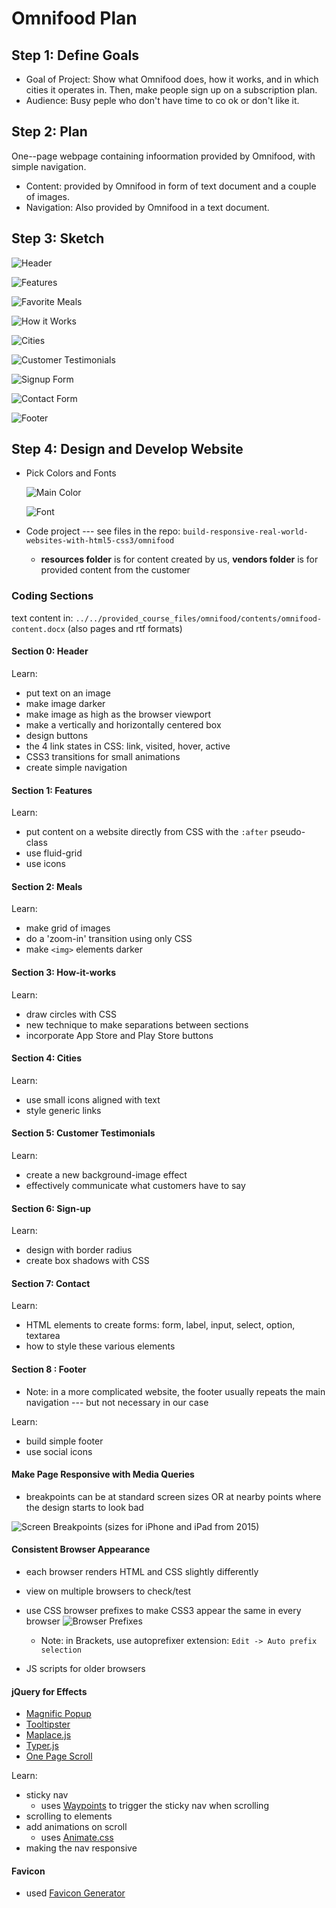 # Omnifood Plan

## Step 1: Define Goals

* Goal of Project: Show what Omnifood does, how it works, and in which cities it operates in. Then, make people sign up on a subscription plan.
* Audience: Busy peple who don't have time to co ok or don't like it. 
    
## Step 2: Plan

One--page webpage containing infoormation provided by Omnifood, with simple navigation.

* Content: provided by Omnifood in form of text document and a couple of images.
* Navigation: Also provided by Omnifood in a text document.

## Step 3: Sketch

![Header](Section0.png)

![Features](Section1.png)

![Favorite Meals](Section2.png)

![How it Works](Section3.png)

![Cities](Section4.png)

![Customer Testimonials](Section5.png)

![Signup Form](Section6.png)

![Contact Form](Section7.png)

![Footer](Section8.png)

## Step 4: Design and Develop Website

* Pick Colors and Fonts

    ![Main Color](color.png)

    ![Font](font.png)
    
* Code project --- see files in the repo: `build-responsive-real-world-websites-with-html5-css3/omnifood`
    * **resources folder** is for content created by us, **vendors folder** is for provided content from the customer
    
### Coding Sections

text content in: `../../provided_course_files/omnifood/contents/omnifood-content.docx` (also pages and rtf formats)

#### Section 0: Header

Learn:
* put text on an image
* make image darker
* make image as high as the browser viewport
* make a vertically and horizontally centered box
* design buttons
* the 4 link states in CSS: link, visited, hover, active
* CSS3 transitions for small animations
* create simple navigation

#### Section 1: Features

Learn:
* put content on a website directly from CSS with the `:after` pseudo-class
* use fluid-grid
* use icons

#### Section 2: Meals

Learn:
* make grid of images
* do a 'zoom-in' transition using only CSS
* make `<img>` elements darker

#### Section 3: How-it-works

Learn:
* draw circles with CSS
* new technique to make separations between sections
* incorporate App Store and Play Store buttons

#### Section 4: Cities

Learn:
* use small icons aligned with text
* style generic links

#### Section 5: Customer Testimonials

Learn:
* create a new background-image effect
* effectively communicate what customers have to say

#### Section 6: Sign-up 

Learn:
* design with border radius
* create box shadows with CSS

#### Section 7: Contact

Learn:
* HTML elements to create forms: form, label, input, select, option, textarea
* how to style these various elements

#### Section 8 : Footer

* Note: in a more complicated website, the footer usually repeats the main navigation ---  but not necessary in our case

Learn:
* build simple footer
* use social icons

#### Make Page Responsive with Media Queries

* breakpoints can be at standard screen sizes OR at nearby points where the design starts to look bad

![Screen Breakpoints](breakpoints.png "Screen Breakpoints")
(sizes for iPhone and iPad from 2015)

#### Consistent Browser Appearance

* each browser renders HTML and CSS slightly differently
* view on multiple browsers to check/test
* use CSS browser prefixes to make CSS3 appear the same in every browser
     ![Browser Prefixes](browserPrefixes.png "Browser Prefixes")
     
     * Note: in Brackets, use autoprefixer extension: `Edit -> Auto prefix selection`
* JS scripts for older browsers     

#### jQuery for Effects

* [Magnific Popup](https://dimsemenov.com/plugins/magnific-popup/)
* [Tooltipster](https://www.heteroclito.fr/modules/tooltipster/)
* [Maplace.js](http://ch-ny.com/content/themes/bridge-child/js/libs/maplace.js/)
* [Typer.js](https://steven.codes/typerjs/)
* [One Page Scroll](http://peachananr.github.io/onepage-scroll/Demo/demo.html)

Learn:
* sticky nav
    * uses [Waypoints](http://imakewebthings.com/waypoints/) to trigger the sticky nav when scrolling
* scrolling to elements
* add animations on scroll
    * uses [Animate.css](https://animate.style/)
* making the nav responsive

#### Favicon

* used [Favicon Generator](https://realfavicongenerator.net/)

